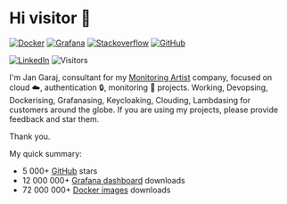 # Hi visitor 👋

[![Docker](https://img.shields.io/badge/Jan%20Garaj-72M+-lightgray?style=flat&label=Docker%20image%20downloads&logo=docker&&link=https://hub.docker.com/u/monitoringartist/)](https://hub.docker.com/u/monitoringartist/)
[![Grafana](https://img.shields.io/badge/Jan%20Garaj-12M+-lightgray?style=flat&label=Grafana%20dashboard%20downloads&logo=grafana&&link=https://grafana.com/orgs/monitoringartist)](https://grafana.com/orgs/monitoringartist)
[![Stackoverflow](https://img.shields.io/badge/Jan%20Garaj-20k+-lightgray?style=flat&label=Stackoverflow%20reputation&logo=stackoverflow&&link=https://stackoverflow.com/users/3348604/jan-garaj)](https://stackoverflow.com/users/3348604/jan-garaj)
[![GitHub](https://img.shields.io/badge/Jan%20Garaj-5k+-lightgray?style=flat&label=GitHub%20stars&logo=github&&link=https://github.com/monitoringartist/)](https://github.com/monitoringartist/)

[![LinkedIn](https://img.shields.io/badge/Jan%20Garaj-blue?style=flat&logo=linkedin&labelColor=blue&link=https://www.linkedin.com/in/jangaraj/)](https://www.linkedin.com/in/jangaraj/)
![Visitors](https://visitor-badge.glitch.me/badge?page_id=jangaraj)

I'm Jan Garaj, consultant for my [Monitoring Artist](https://monitoringartist.com/) company, focused on cloud ☁️, authentication 🔒, monitoring 📣 projects.
Working, Devopsing, Dockerising, Grafanasing, Keycloaking, Clouding, Lambdasing for customers around the globe. 
If you are using my projects, please provide feedback and star them.

Thank you.

My quick summary:
* 5 000+ [GitHub](https://github.com/monitoringartist/) stars
* 12 000 000+ [Grafana dashboard](https://grafana.com/orgs/monitoringartist) downloads
* 72 000 000+ [Docker images](https://hub.docker.com/u/monitoringartist/) downloads
